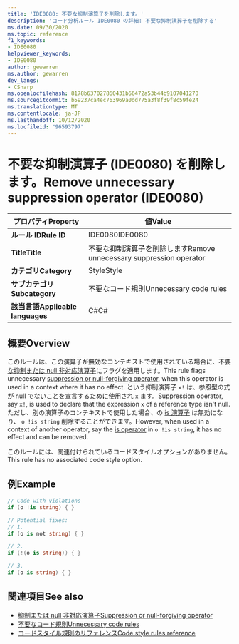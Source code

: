 ```yaml
---
title: 'IDE0080: 不要な抑制演算子を削除します。'
description: 'コード分析ルール IDE0080 の詳細: 不要な抑制演算子を削除する'
ms.date: 09/30/2020
ms.topic: reference
f1_keywords:
- IDE0080
helpviewer_keywords:
- IDE0080
author: gewarren
ms.author: gewarren
dev_langs:
- CSharp
ms.openlocfilehash: 8178b637027860431b66472a53b44b9107041270
ms.sourcegitcommit: b59237ca4ec763969a0dd775a3f8f39f8c59fe24
ms.translationtype: MT
ms.contentlocale: ja-JP
ms.lasthandoff: 10/12/2020
ms.locfileid: "96593797"
---
```

# <a name="remove-unnecessary-suppression-operator-ide0080"></a><span data-ttu-id="01d93-103">不要な抑制演算子 (IDE0080) を削除します。</span><span class="sxs-lookup"><span data-stu-id="01d93-103">Remove unnecessary suppression operator (IDE0080)</span></span>

|<span data-ttu-id="01d93-104">プロパティ</span><span class="sxs-lookup"><span data-stu-id="01d93-104">Property</span></span>|<span data-ttu-id="01d93-105">値</span><span class="sxs-lookup"><span data-stu-id="01d93-105">Value</span></span>|
|-|-|
| <span data-ttu-id="01d93-106">**ルール ID**</span><span class="sxs-lookup"><span data-stu-id="01d93-106">**Rule ID**</span></span> | <span data-ttu-id="01d93-107">IDE0080</span><span class="sxs-lookup"><span data-stu-id="01d93-107">IDE0080</span></span> |
| <span data-ttu-id="01d93-108">**Title**</span><span class="sxs-lookup"><span data-stu-id="01d93-108">**Title**</span></span> | <span data-ttu-id="01d93-109">不要な抑制演算子を削除します</span><span class="sxs-lookup"><span data-stu-id="01d93-109">Remove unnecessary suppression operator</span></span> |
| <span data-ttu-id="01d93-110">**カテゴリ**</span><span class="sxs-lookup"><span data-stu-id="01d93-110">**Category**</span></span> | <span data-ttu-id="01d93-111">Style</span><span class="sxs-lookup"><span data-stu-id="01d93-111">Style</span></span> |
| <span data-ttu-id="01d93-112">**サブカテゴリ**</span><span class="sxs-lookup"><span data-stu-id="01d93-112">**Subcategory**</span></span> | <span data-ttu-id="01d93-113">不要なコード規則</span><span class="sxs-lookup"><span data-stu-id="01d93-113">Unnecessary code rules</span></span> |
| <span data-ttu-id="01d93-114">**該当言語**</span><span class="sxs-lookup"><span data-stu-id="01d93-114">**Applicable languages**</span></span> | <span data-ttu-id="01d93-115">C#</span><span class="sxs-lookup"><span data-stu-id="01d93-115">C#</span></span> |

## <a name="overview"></a><span data-ttu-id="01d93-116">概要</span><span class="sxs-lookup"><span data-stu-id="01d93-116">Overview</span></span>

<span data-ttu-id="01d93-117">このルールは、この演算子が無効なコンテキストで使用されている場合に、不要 [な抑制または null 非対応演算子](../../../csharp/language-reference/operators/null-forgiving.md)にフラグを適用します。</span><span class="sxs-lookup"><span data-stu-id="01d93-117">This rule flags unnecessary [suppression or null-forgiving operator](../../../csharp/language-reference/operators/null-forgiving.md), when this operator is used in a context where it has no effect.</span></span> <span data-ttu-id="01d93-118">という抑制演算子 `x!` は、参照型の式が null でないことを宣言するために使用され `x` ます。</span><span class="sxs-lookup"><span data-stu-id="01d93-118">Suppression operator, say `x!`, is used to declare that the expression `x` of a reference type isn't null.</span></span> <span data-ttu-id="01d93-119">ただし、別の演算子のコンテキストで使用した場合、の [is 演算子](../../../csharp/language-reference/keywords/is.md) は無効になり、 `o !is string` 削除することができます。</span><span class="sxs-lookup"><span data-stu-id="01d93-119">However, when used in a context of another operator, say the [is operator](../../../csharp/language-reference/keywords/is.md) in `o !is string`, it has no effect and can be removed.</span></span>

<span data-ttu-id="01d93-120">このルールには、関連付けられているコードスタイルオプションがありません。</span><span class="sxs-lookup"><span data-stu-id="01d93-120">This rule has no associated code style option.</span></span>

## <a name="example"></a><span data-ttu-id="01d93-121">例</span><span class="sxs-lookup"><span data-stu-id="01d93-121">Example</span></span>

```csharp
// Code with violations
if (o !is string) { }

// Potential fixes:
// 1.
if (o is not string) { }

// 2.
if (!(o is string)) { }

// 3.
if (o is string) { }
```

## <a name="see-also"></a><span data-ttu-id="01d93-122">関連項目</span><span class="sxs-lookup"><span data-stu-id="01d93-122">See also</span></span>

- [<span data-ttu-id="01d93-123">抑制または null 非対応演算子</span><span class="sxs-lookup"><span data-stu-id="01d93-123">Suppression or null-forgiving operator</span></span>](../../../csharp/language-reference/operators/null-forgiving.md)
- [<span data-ttu-id="01d93-124">不要なコード規則</span><span class="sxs-lookup"><span data-stu-id="01d93-124">Unnecessary code rules</span></span>](unnecessary-code-rules.md)
- [<span data-ttu-id="01d93-125">コードスタイル規則のリファレンス</span><span class="sxs-lookup"><span data-stu-id="01d93-125">Code style rules reference</span></span>](index.md)
